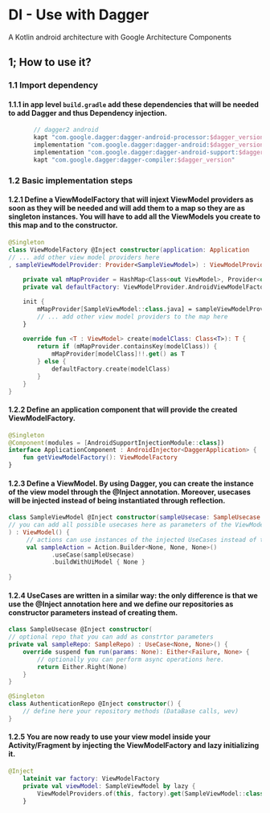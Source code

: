 # DI - Use with Dagger
A Kotlin android architecture with Google Architecture Components

## 1; How to use it?

### 1.1 Import dependency

#### 1.1.1 in **app level `build.gradle`** add these dependencies that will be needed to add Dagger and thus Dependency injection.
```gradle
       // dagger2 android
       kapt "com.google.dagger:dagger-android-processor:$dagger_version"
       implementation "com.google.dagger:dagger-android:$dagger_version"
       implementation "com.google.dagger:dagger-android-support:$dagger_version"
       kapt "com.google.dagger:dagger-compiler:$dagger_version"
```
### 1.2 Basic implementation steps
#### 1.2.1 Define a ViewModelFactory that will injext ViewModel providers as soon as they will be needed and will add them to a map so they are as singleton instances. You will have to add all the ViewModels you create to this map and to the constructor.
```kotlin
@Singleton
class ViewModelFactory @Inject constructor(application: Application
// ... add other view model providers here
, sampleViewModelProvider: Provider<SampleViewModel>) : ViewModelProvider.Factory {
    
    private val mMapProvider = HashMap<Class<out ViewModel>, Provider<out ViewModel>>()
    private val defaultFactory: ViewModelProvider.AndroidViewModelFactory = ViewModelProvider.AndroidViewModelFactory.getInstance(application)

    init {
        mMapProvider[SampleViewModel::class.java] = sampleViewModelProvider
        // ... add other view model providers to the map here
    }
    
    override fun <T : ViewModel> create(modelClass: Class<T>): T {
        return if (mMapProvider.containsKey(modelClass)) {
            mMapProvider[modelClass]!!.get() as T
        } else {
            defaultFactory.create(modelClass)
        }
    }
}
```
#### 1.2.2 Define an application component that will provide the created ViewModelFactory.
```kotlin
@Singleton
@Component(modules = [AndroidSupportInjectionModule::class])
interface ApplicationComponent : AndroidInjector<DaggerApplication> {
    fun getViewModelFactory(): ViewModelFactory
}
```
#### 1.2.3 Define a ViewModel. By using Dagger, you can create the instance of the view model through the @Inject annotation. Moreover, usecases will be injected instead of being instantiated through reflection.

```kotlin
class SampleViewModel @Inject constructor(sampleUsecase: SampleUsecase
// you can add all possible usecases here as parameters of the ViewModel
) : ViewModel() {
     // actions can use instances of the injected UseCases instead of the class
     val sampleAction = Action.Builder<None, None, None>()
            .useCase(sampleUsecase)
            .buildWithUiModel { None }
    
}
```

#### 1.2.4 UseCases are written in a similar way: the only difference is that we use the @Inject annotation here and we define our repositories as constructor parameters instead of creating them.
```kotlin
class SampleUsecase @Inject constructor(
// optional repo that you can add as constrtor parameters
private val sampleRepo: SampleRepo) : UseCase<None, None>() {
    override suspend fun run(params: None): Either<Failure, None> {
        // optionally you can perform async operations here.
        return Either.Right(None)
    }
}
```
```kotlin
@Singleton
class AuthenticationRepo @Inject constructor() {
    // define here your repository methods (DataBase calls, wev)
}
```
#### 1.2.5 You are now ready to use your view model inside your Activity/Fragment by injecting the ViewModelFactory and lazy initializing it.
```kotlin
@Inject
    lateinit var factory: ViewModelFactory
    private val viewModel: SampleViewModel by lazy {
        ViewModelProviders.of(this, factory).get(SampleViewModel::class.java)
    }
```